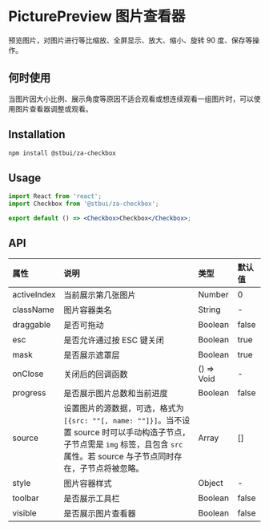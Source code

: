 # PicturePreview 图片查看器

预览图片，对图片进行等比缩放、全屏显示、放大、缩小、旋转 90 度、保存等操作。

## 何时使用

当图片因大小比例、展示角度等原因不适合观看或想连续观看一组图片时，可以使用图片查看器调整或观看。

## Installation

```sh
npm install @stbui/za-checkbox
```

## Usage

```jsx
import React from 'react';
import Checkbox from '@stbui/za-checkbox';

export default () => <Checkbox>Checkbox</Checkbox>;
```

## API

| 属性        | 说明                                                                                                                                                                                   | 类型       | 默认值 |
| :---------- | :------------------------------------------------------------------------------------------------------------------------------------------------------------------------------------- | :--------- | :----- |
| activeIndex | 当前展示第几张图片                                                                                                                                                                     | Number     | 0      |
| className   | 图片容器类名                                                                                                                                                                           | String     | -      |
| draggable   | 是否可拖动                                                                                                                                                                             | Boolean    | false  |
| esc         | 是否允许通过按 ESC 键关闭                                                                                                                                                              | Boolean    | true   |
| mask        | 是否展示遮罩层                                                                                                                                                                         | Boolean    | true   |
| onClose     | 关闭后的回调函数                                                                                                                                                                       | () => Void | -      |
| progress    | 是否展示图片总数和当前进度                                                                                                                                                             | Boolean    | false  |
| source      | 设置图片的源数据，可选，格式为 `[{src: ""[, name: ""]}]`。当不设置 source 时可以手动构造子节点，子节点需是 `img` 标签，且包含 `src` 属性。若 source 与子节点同时存在，子节点将被忽略。 | Array      | []     |
| style       | 图片容器样式                                                                                                                                                                           | Object     | -      |
| toolbar     | 是否展示工具栏                                                                                                                                                                         | Boolean    | false  |
| visible     | 是否展示图片查看器                                                                                                                                                                     | Boolean    | false  |
